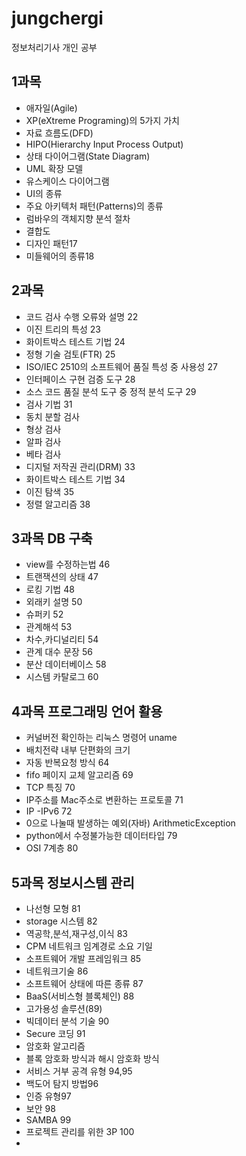 # jungchergi
정보처리기사 개인 공부

## 1과목
 - 애자일(Agile)
 - XP(eXtreme Programing)의 5가지 가치
 - 자료 흐름도(DFD)
 - HIPO(Hierarchy Input Process Output)
 - 상태 다이어그램(State Diagram)
 - UML 확장 모델
 - 유스케이스 다이어그램
 - UI의 종류
 - 주요 아키텍처 패턴(Patterns)의 종류
 - 럼바우의 객체지향 분석 절차
 - 결합도
 - 디자인 패턴17
 - 미들웨어의 종류18

## 2과목
 - 코드 검사 수행 오류와 설명 22
 - 이진 트리의 특성 23
 - 화이트박스 테스트 기법 24
 - 정형 기술 검토(FTR) 25
 - ISO/IEC 2510의 소프트웨어 품질 특성 중 사용성 27
 - 인터페이스 구현 검증 도구 28
 - 소스 코드 품질 분석 도구 중 정적 분석 도구 29
 - 검사 기법 31
  - 동치 분할 검사
  - 형상 검사
  - 알파 검사
  - 베타 검사
 - 디지털 저작권 관리(DRM) 33
 - 화이트박스 테스트 기법 34
 - 이진 탐색 35
 - 정렬 알고리즘 38

## 3과목 DB 구축
 - view를 수정하는법 46
 - 트랜잭션의 상태 47
 - 로킹 기법 48
 - 외래키 설명 50
 - 슈퍼키 52
 - 관계해석 53
 - 차수,카디널리티 54
 - 관계 대수 문장 56
 - 분산 데이터베이스 58
 - 시스템 카탈로그 60

## 4과목 프로그래밍 언어 활용
 - 커널버전 확인하는 리눅스 명령어 uname
 - 배치전략 내부 단편화의 크기
 - 자동 반복요청 방식 64
 - fifo 페이지 교체 알고리즘 69
 - TCP 특징 70
 - IP주소를 Mac주소로 변환하는 프로토콜 71
 - IP -IPv6 72
 - 0으로 나눌때 발생하는 예외(자바) ArithmeticException
 - python에서 수정불가능한 데이터타입 79
 - OSI 7계층 80
 
## 5과목 정보시스템 관리
 - 나선형 모형 81
 - storage 시스템 82
 - 역공학,분석,재구성,이식 83
 - CPM 네트워크 임계경로 소요 기일
 - 소프트웨어 개발 프레임워크 85
 - 네트워크기술 86
 - 소프트웨어 상태에 따른 종류 87
 - BaaS(서비스형 블록체인) 88
 - 고가용성 솔루션(89)
 - 빅데이터 분석 기술 90
 - Secure 코딩 91
 - 암호화 알고리즘
 - 블록 암호화 방식과 해시 암호화 방식
 - 서비스 거부 공격 유형 94,95
 - 백도어 탐지 방법96
 - 인증 유형97
 - 보안 98
 - SAMBA 99
 - 프로젝트 관리를 위한 3P 100
 - 

  

 
